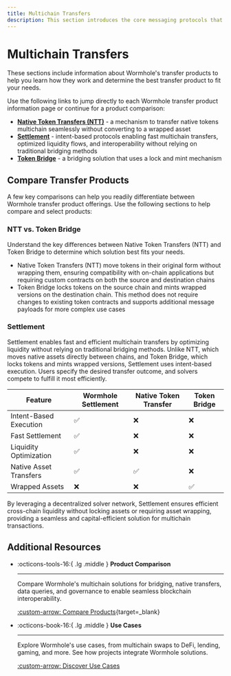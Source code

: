 ```yaml
---
title: Multichain Transfers
description: This section introduces the core messaging protocols that power seamless multichain communication and asset transfer within the Wormhole ecosystem.
---
```


# Multichain Transfers

These sections include information about Wormhole's transfer products to help you learn how they work and determine the best transfer product to fit your needs.

Use the following links to jump directly to each Wormhole transfer product information page or continue for a product comparison:

- [**Native Token Transfers (NTT)**](/docs/learn/transfers/native-token-transfers/) - a mechanism to transfer native tokens multichain seamlessly without converting to a wrapped asset
- [**Settlement**](/docs/learn/transfers/settlement/) - intent-based protocols enabling fast multichain transfers, optimized liquidity flows, and interoperability without relying on traditional bridging methods
- [**Token Bridge**](/docs/learn/transfers/token-bridge/) - a bridging solution that uses a lock and mint mechanism

## Compare Transfer Products

A few key comparisons can help you readily differentiate between Wormhole transfer product offerings. Use the following sections to help compare and select products:

### NTT vs. Token Bridge

Understand the key differences between Native Token Transfers (NTT) and Token Bridge to determine which solution best fits your needs.

- Native Token Transfers (NTT) move tokens in their original form without wrapping them, ensuring compatibility with on-chain applications but requiring custom contracts on both the source and destination chains
- Token Bridge locks tokens on the source chain and mints wrapped versions on the destination chain. This method does not require changes to existing token contracts and supports additional message payloads for more complex use cases

<!--
<div markdown class="full-width">

| Supports                  | NTT                | Token Bridge       |
|---------------------------|--------------------|--------------------|
| Message Payload           | :x:                | :white_check_mark: |
| Wrapped Assets            | :x:                | :white_check_mark: |
| Native Assets             | :white_check_mark: | :x:                |
| Contract-Free Development | :x:                | :white_check_mark: |
| User-Owned Contracts      | :white_check_mark: | :x:                |

</div>
-->
<!--TODO: embed YouTube video-->

### Settlement  

Settlement enables fast and efficient multichain transfers by optimizing liquidity without relying on traditional bridging methods. Unlike NTT, which moves native assets directly between chains, and Token Bridge, which locks tokens and mints wrapped versions, Settlement uses intent-based execution. Users specify the desired transfer outcome, and solvers compete to fulfill it most efficiently. 

<div markdown class="full-width">

| Feature                 | Wormhole Settlement  | Native Token Transfer | Token Bridge       |
|-------------------------|----------------------|-----------------------|--------------------|
| Intent-Based Execution  | :white_check_mark:   | :x:                   | :x:                |
| Fast Settlement         | :white_check_mark:   | :x:                   | :x:                |
| Liquidity Optimization  | :white_check_mark:   | :x:                   | :x:                |
| Native Asset Transfers  | :white_check_mark:   | :white_check_mark:    | :x:                |
| Wrapped Assets          | :x:                  | :x:                   | :white_check_mark: |

</div>

By leveraging a decentralized solver network, Settlement ensures efficient cross-chain liquidity without locking assets or requiring asset wrapping, providing a seamless and capital-efficient solution for multichain transactions.

## Additional Resources

<div class="grid cards" markdown>

-   :octicons-tools-16:{ .lg .middle } **Product Comparison**

    ---

    Compare Wormhole's multichain solutions for bridging, native transfers, data queries, and governance to enable seamless blockchain interoperability.

    [:custom-arrow: Compare Products](/docs/build/start-building/products/){target=\_blank}

-   :octicons-book-16:{ .lg .middle } **Use Cases**

    ---

    Explore Wormhole's use cases, from multichain swaps to DeFi, lending, gaming, and more. See how projects integrate Wormhole solutions.

    [:custom-arrow: Discover Use Cases](/docs/build/start-building/use-cases/)


</div>